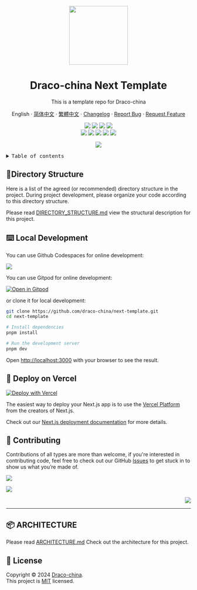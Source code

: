 <a name="readme-top"></a>

<div align="center">

<img width="160" src="https://avatars.githubusercontent.com/u/22271474?v=4">

<h1>Draco-china Next Template</h1>

This is a template repo for Draco-china

English
·
[简体中文](./README.zh-CN.md)
·
[繁體中文](./README.zh-TW.md)
·
[Changelog](./CHANGELOG.md)
·
[Report Bug][issues-link]
·
[Request Feature][issues-link]

<!-- SHIELD GROUP -->

[![][github-release-shield]][github-release-link]
[![][github-releasedate-shield]][github-releasedate-link]
[![][github-action-test-shield]][github-action-test-link]
[![][github-action-release-shield]][github-action-release-link]<br/>
[![][github-contributors-shield]][github-contributors-link]
[![][github-forks-shield]][github-forks-link]
[![][github-stars-shield]][github-stars-link]
[![][github-issues-shield]][github-issues-link]
[![][github-license-shield]][github-license-link]

![](https://urlscan.io/liveshot/?width=1920&height=2000&url=https://next-template-gules.vercel.app/en-US)

</div>

<details>
<summary><kbd>Table of contents</kbd></summary>

#### TOC

- [🌲Directory Structure](#directory-structure)
- [⌨️ Local Development](#️-local-development)
- [🚀 Deploy on Vercel](#-deploy-on-vercel)
- [🤝 Contributing](#-contributing)
- [📦 ARCHITECTURE](#-architecture)
- [📝 License](#-license)

####

</details>

## 🌲Directory Structure

Here is a list of the agreed (or recommended) directory structure in the project. During project development, please organize your code according to this directory structure.

Please read [DIRECTORY_STRUCTURE.md](./DIRECTORY_STRUCTURE.md) view the structural description for this project.

## ⌨️ Local Development

You can use Github Codespaces for online development:

[![][codespaces-shield]][codespaces-link]

You can use Gitpod for online development:

[![Open in Gitpod](https://gitpod.io/button/open-in-gitpod.svg)][gitpod-link]

or clone it for local development:

```bash
git clone https://github.com/draco-china/next-template.git
cd next-template

# Install dependencies
pnpm install

# Run the development server
pnpm dev
```

Open <http://localhost:3000> with your browser to see the result.

## 🚀 Deploy on Vercel

[![Deploy with Vercel](https://vercel.com/button)](https://vercel.com/new/clone?repository-url=https%3A%2F%2Fgithub.com%2Fdraco-china%2Fnext-template)

The easiest way to deploy your Next.js app is to use the
[Vercel Platform](https://vercel.com/new?utm_medium=default-template&filter=next.js&utm_source=create-next-app&utm_campaign=create-next-app-readme)
from the creators of Next.js.

Check out our
[Next.js deployment documentation](https://nextjs.org/docs/deployment)
for more details.

## 🤝 Contributing

Contributions of all types are more than welcome,
if you're interested in contributing code, feel free to check out our GitHub
[Issues][github-issues-link] to get stuck in to show us what you’re made of.

[![][pr-welcome-shield]][pr-welcome-link]

[![][contributors-contrib]][contributors-url]

<div align="right">

[![][back-to-top]](#readme-top)

</div>

---

## 📦 ARCHITECTURE

Please read [ARCHITECTURE.md](./ARCHITECTURE.md) Check out the architecture for this project.

## 📝 License

Copyright © 2024 [Draco-china][profile-link]. <br />
This project is [MIT](./LICENSE) licensed.

<!-- LINK GROUP -->

[back-to-top]: https://img.shields.io/badge/-BACK_TO_TOP-151515?style=flat-square
[codespaces-link]: https://codespaces.new/draco-china/next-template
[codespaces-shield]: https://github.com/codespaces/badge.svg
[contributors-contrib]: https://contrib.rocks/image?repo=draco-china/next-template
[contributors-url]: https://github.com/draco-china/next-template/graphs/contributors
[github-action-release-link]: https://github.com/draco-china/next-template/actions/workflows/release.yml
[github-action-release-shield]: https://img.shields.io/github/actions/workflow/status/draco-china/next-template/release.yml?label=release&labelColor=black&logo=githubactions&logoColor=white&style=flat-square
[github-action-test-link]: https://github.com/draco-china/next-template/actions/workflows/test.yml
[github-action-test-shield]: https://img.shields.io/github/actions/workflow/status/draco-china/next-template/test.yml?label=test&labelColor=black&logo=githubactions&logoColor=white&style=flat-square
[github-contributors-link]: https://github.com/draco-china/next-template/graphs/contributors
[github-contributors-shield]: https://img.shields.io/github/contributors/draco-china/next-template?color=c4f042&labelColor=black&style=flat-square
[github-forks-link]: https://github.com/draco-china/next-template/network/members
[github-forks-shield]: https://img.shields.io/github/forks/draco-china/next-template?color=8ae8ff&labelColor=black&style=flat-square
[github-issues-link]: https://github.com/draco-china/next-template/issues
[github-issues-shield]: https://img.shields.io/github/issues/draco-china/next-template?color=ff80eb&labelColor=black&style=flat-square
[github-license-link]: https://github.com/draco-china/next-template/blob/master/LICENSE
[github-license-shield]: https://img.shields.io/github/license/draco-china/next-template?color=white&labelColor=black&style=flat-square
[github-release-link]: https://github.com/draco-china/next-template/releases
[github-release-shield]: https://img.shields.io/github/v/release/draco-china/next-template?style=flat-square&sort=semver&logo=github
[github-releasedate-link]: https://github.com/draco-china/next-template/releases
[github-releasedate-shield]: https://img.shields.io/github/release-date/draco-china/next-template?labelColor=black&style=flat-square
[github-stars-link]: https://github.com/draco-china/next-template/network/stargazers
[github-stars-shield]: https://img.shields.io/github/stars/draco-china/next-template?color=ffcb47&labelColor=black&style=flat-square
[gitpod-link]: https://gitpod.io/#https://github.com/draco-china/next-template
[issues-link]: https://github.com/draco-china/next-template/issues/new/choose
[pr-welcome-link]: https://github.com/draco-china/next-template/pulls
[pr-welcome-shield]: https://img.shields.io/badge/🤯_pr_welcome-%E2%86%92-ffcb47?labelColor=black&style=for-the-badge
[profile-link]: https://github.com/draco-china
